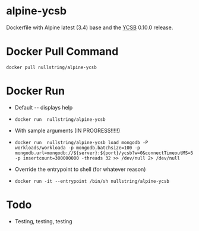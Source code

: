 # alpine-ycsb
Dockerfile with Alpine latest (3.4) base and the [YCSB](https://github.com/brianfrankcooper/YCSB) 0.10.0 release.

# Docker Pull Command
```docker pull nullstring/alpine-ycsb```


# Docker Run
* Default -- displays help
* ```docker run  nullstring/alpine-ycsb```

* With sample arguments (IN PROGRESS!!!!!)
* ```docker run  nullstring/alpine-ycsb load mongodb -P workloads/workloada -p mongodb.batchsize=100 -p mongodb.url=mongodb://${server}:${port}/ycsb?w=0&connectTimeoutMS=5 -p insertcount=300000000 -threads 32 >> /dev/null 2> /dev/null ```

* Override the entrypoint to shell (for whatever reason)
* ```docker run -it --entrypoint /bin/sh nullstring/alpine-ycsb```


# Todo
* Testing, testing, testing
